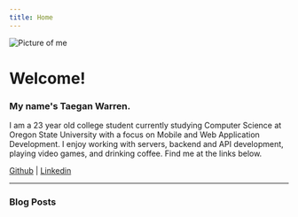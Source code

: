 ```yaml
---
title: Home
---
```


<img
  id="main-image"
  src="/images/prof_pic_smaller.jpg"
  alt="Picture of me">

# Welcome!

### My name's Taegan Warren.

I am a 23 year old college student currently studying Computer Science at Oregon State University with a focus on Mobile and Web Application Development. I enjoy working with servers, backend and API development, playing video games, and drinking coffee. Find me at the links below.

[Github](https://github.com/taeganwarren) | [Linkedin](https://www.linkedin.com/in/taegan-warren-47b570121/)

---

### Blog Posts
